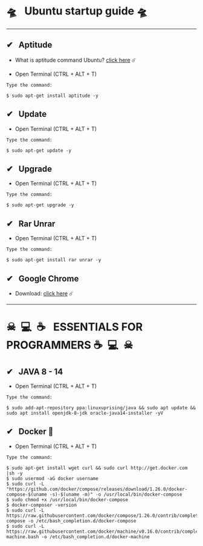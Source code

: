 # 🛸 &nbsp; Ubuntu startup guide 🛸
 
---
## ✔ &nbsp; Aptitude   
- What is aptitude command Ubuntu? [click here](http://manpages.ubuntu.com/manpages/bionic/man8/aptitude-curses.8.html#description) ☄️

- Open Terminal (CTRL + ALT + T) 

`Type the command:`

    $ sudo apt-get install aptitude -y

## ✔ &nbsp; Update

- Open Terminal (CTRL + ALT + T) 

`Type the command:`

    $ sudo apt-get update -y

## ✔ &nbsp; Upgrade

- Open Terminal (CTRL + ALT + T) 

`Type the command:`

    $ sudo apt-get upgrade -y


## ✔ &nbsp; Rar Unrar

- Open Terminal (CTRL + ALT + T) 

`Type the command:`

    $ sudo apt-get install rar unrar -y

##  ✔ &nbsp; Google Chrome
- Download: [click here](https://dl.google.com/linux/direct/google-chrome-stable_current_amd64.deb) ☄️ 

---
# ☠&nbsp; 💻 &nbsp;☕ &nbsp; ESSENTIALS FOR PROGRAMMERS ☕&nbsp; 💻 &nbsp;☠

## ✔ &nbsp; JAVA 8 - 14
- Open Terminal (CTRL + ALT + T) 

`Type the command:`

    $ sudo add-apt-repository ppa:linuxuprising/java && sudo apt update && sudo apt install openjdk-8-jdk oracle-java14-installer -yV
    
## ✔ &nbsp; Docker 🐋
- Open Terminal (CTRL + ALT + T) 

`Type the command:`

    $ sudo apt-get install wget curl && sudo curl http://get.docker.com |sh -y
    $ sudo usermod -aG docker username
    $ sudo curl -L "https://github.com/docker/compose/releases/download/1.26.0/docker-compose-$(uname -s)-$(uname -m)" -o /usr/local/bin/docker-compose
    $ sudo chmod +x /usr/local/bin/docker-compose
    $ docker-composer -version 
    $ sudo curl -L https://raw.githubusercontent.com/docker/compose/1.26.0/contrib/completion/bash/docker-compose -o /etc/bash_completion.d/docker-compose
    $ sudo curl -L https://raw.githubusercontent.com/docker/machine/v0.16.0/contrib/completion/bash/docker-machine.bash -o /etc/bash_completion.d/docker-machine



